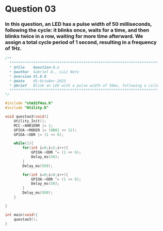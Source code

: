 # Question 03

### In this question, an LED has a pulse width of 50 milliseconds, following the cycle: it blinks once, waits for a time, and then blinks twice in a row, waiting for more time afterward. We assign a total cycle period of 1 second, resulting in a frequency of 1Hz.
```C
/**
  ******************************************************************************
  * @file    Question-3.c
  * @author  Gabriel D., Luiz Neto
  * @version V1.0.0
  * @date    05-October-2023
  * @brief   Blink an LED with a pulse width of 50ms, following a cicle.
  ******************************************************************************
*/

#include "stm32f4xx.h"
#include "Utility.h"

void questao3(void){
	Utility_Init();
	RCC->AHB1ENR |= 1;
	GPIOA->MODER |= (0B01 << 12);
	GPIOA->ODR |= (1 << 6);

	while(1){
		for(int i=0;i<2;i++){
			GPIOA->ODR ^= (1 << 6);
			Delay_ms(50);
		}
		Delay_ms(950);

		for(int i=0;i<4;i++){
			GPIOA->ODR ^= (1 << 6);
			Delay_ms(50);
		}
		Delay_ms(950);
	}

}

int main(void){
    questao3();
}
```
